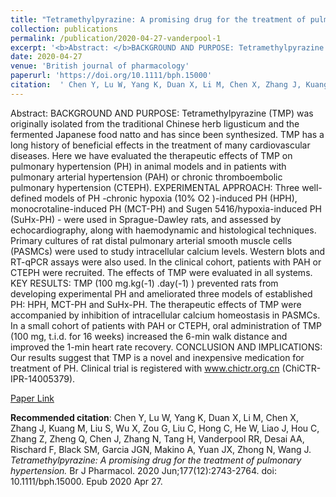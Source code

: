 ```yaml
--- 
title: "Tetramethylpyrazine: A promising drug for the treatment of pulmonary hypertension." 
collection: publications 
permalink: /publication/2020-04-27-vanderpool-1 
excerpt: '<b>Abstract: </b>BACKGROUND AND PURPOSE: Tetramethylpyrazine (TMP) was originally isolated from the traditional Chinese herb ligusticum and the fermented Japanese food natto and has since been synthesized. TMP has a long history of beneficial effects in the treatment of many cardiovascular diseases. Here we have evaluated the therapeutic [...]' 
date: 2020-04-27 
venue: 'British journal of pharmacology' 
paperurl: 'https://doi.org/10.1111/bph.15000' 
citation:  ' Chen Y, Lu W, Yang K, Duan X, Li M, Chen X, Zhang J, Kuang M, Liu S, Wu X, Zou G, Liu C, Hong C, He W, Liao J, Hou C, Zhang Z, Zheng Q, Chen J, Zhang N, Tang H, Vanderpool RR, Desai AA, Rischard F, Black SM, Garcia JGN, Makino A, Yuan JX, Zhong N, Wang J. <i>Tetramethylpyrazine: A promising drug for the treatment of pulmonary hypertension.</i> Br J Pharmacol. 2020 Jun;177(12):2743-2764. doi: 10.1111/bph.15000. Epub 2020 Apr 27.' 
--- 
```

Abstract:  BACKGROUND AND PURPOSE: Tetramethylpyrazine (TMP) was originally isolated from the traditional Chinese herb ligusticum and the fermented Japanese food natto and has since been synthesized. TMP has a long history of beneficial effects in the treatment of many cardiovascular diseases. Here we have evaluated the therapeutic effects of TMP on pulmonary hypertension (PH) in animal models and in patients with pulmonary arterial hypertension (PAH) or chronic thromboembolic pulmonary hypertension (CTEPH). EXPERIMENTAL APPROACH: Three well-defined models of PH -chronic hypoxia (10% O2 )-induced PH (HPH), monocrotaline-induced PH (MCT-PH) and Sugen 5416/hypoxia-induced PH (SuHx-PH) - were used in Sprague-Dawley rats, and assessed by echocardiography, along with haemodynamic and histological techniques. Primary cultures of rat distal pulmonary arterial smooth muscle cells (PASMCs) were used to study intracellular calcium levels. Western blots and RT-qPCR assays were also used. In the clinical cohort, patients with PAH or CTEPH were recruited. The effects of TMP were evaluated in all systems. KEY RESULTS: TMP (100 mg.kg(-1) .day(-1) ) prevented rats from developing experimental PH and ameliorated three models of established PH: HPH, MCT-PH and SuHx-PH. The therapeutic effects of TMP were accompanied by inhibition of intracellular calcium homeostasis in PASMCs. In a small cohort of patients with PAH or CTEPH, oral administration of TMP (100 mg, t.i.d. for 16 weeks) increased the 6-min walk distance and improved the 1-min heart rate recovery. CONCLUSION AND IMPLICATIONS: Our results suggest that TMP is a novel and inexpensive medication for treatment of PH. Clinical trial is registered with www.chictr.org.cn (ChiCTR- IPR-14005379).  
 
[Paper Link](https://doi.org/10.1111/bph.15000) 
 
<b>Recommended citation</b>:  Chen Y, Lu W, Yang K, Duan X, Li M, Chen X, Zhang J, Kuang M, Liu S, Wu X, Zou G, Liu C, Hong C, He W, Liao J, Hou C, Zhang Z, Zheng Q, Chen J, Zhang N, Tang H, Vanderpool RR, Desai AA, Rischard F, Black SM, Garcia JGN, Makino A, Yuan JX, Zhong N, Wang J. <i>Tetramethylpyrazine: A promising drug for the treatment of pulmonary hypertension.</i> Br J Pharmacol. 2020 Jun;177(12):2743-2764. doi: 10.1111/bph.15000. Epub 2020 Apr 27. 
